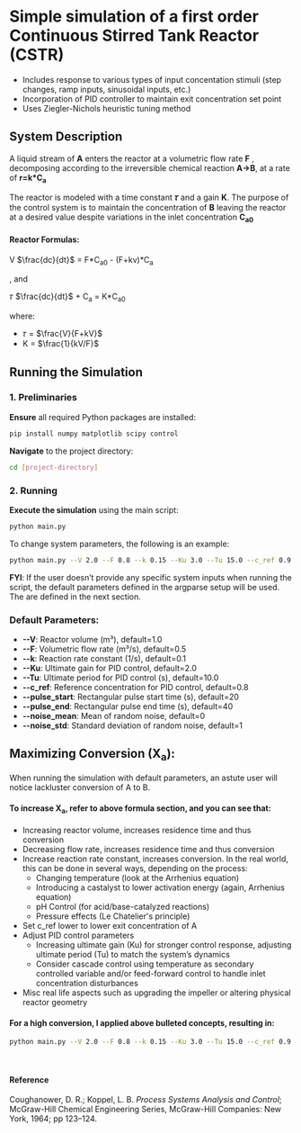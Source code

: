 # Simple simulation of a first order Continuous Stirred Tank Reactor (CSTR)
- Includes response to various types of input concentation stimuli (step changes, ramp inputs, sinusoidal inputs, etc.)
- Incorporation of PID controller to maintain exit concentration set point 
- Uses Ziegler-Nichols heuristic tuning method

## System Description
A liquid stream of **A** enters the reactor at a volumetric flow rate **F** , decomposing according to the irreversible chemical reaction **A→B**, at a rate of **r=k*C<sub>a</sub>**

The reactor is modeled with a time constant **𝜏** and a gain **K**. The purpose of the control system is to maintain the concentration of **B** leaving the reactor at a desired value despite variations in the inlet concentration **C<sub>a</sub><sub>0</sub>**

  
#### Reactor Formulas:
V $\frac{dc}{dt}$ = F*C<sub>a</sub><sub>0</sub> - (F+kv)*C<sub>a</sub>

, and

𝜏 $\frac{dc}{dt}$ + C<sub>a</sub> = K*C<sub>a</sub><sub>0</sub> 

where:
- 𝜏 = $\frac{V}{F+kV}$
- K = $\frac{1}{kV/F}$

## Running the Simulation

### 1. Preliminaries

**Ensure** all required Python packages are installed:
```sh
pip install numpy matplotlib scipy control
   ```

**Navigate** to the project directory:
 ```sh
cd [project-directory]
   ```
### 2. Running
**Execute the simulation** using the main script:
 ```sh
python main.py
   ```

To change system parameters, the following is an example:
 ```sh
python main.py --V 2.0 --F 0.8 --k 0.15 --Ku 3.0 --Tu 15.0 --c_ref 0.9 --pulse_start 25
   ```

**FYI**: If the user doesn’t provide any specific system inputs when running the script, the default parameters defined in the argparse setup will be used. The are defined in the next section.

### Default Parameters:

* **--V**: Reactor volume (m³), default=1.0
* **--F**: Volumetric flow rate (m³/s), default=0.5
* **--k**: Reaction rate constant (1/s), default=0.1
* **--Ku**: Ultimate gain for PID control, default=2.0
* **--Tu**: Ultimate period for PID control (s), default=10.0
* **--c_ref**: Reference concentration for PID control, default=0.8
* **--pulse_start**: Rectangular pulse start time (s), default=20
* **--pulse_end**: Rectangular pulse end time (s), default=40
* **--noise_mean**: Mean of random noise, default=0
* **--noise_std**: Standard deviation of random noise, default=1

## Maximizing Conversion (X<sub>a</sub>):
When running the simulation with default parameters, an astute user will notice lackluster conversion of A to B. 

#### To increase X<sub>a</sub>, refer to **above formula section**, and you can see that:
+ Increasing reactor volume, increases residence time and thus conversion
+ Decreasing flow rate, increases residence time and thus conversion
+ Increase reaction rate constant, increases conversion. In the real world, this can be done in several ways, depending on the process:
  - Changing temperature (look at the Arrhenius equation)
  - Introducing a castalyst to lower activation energy (again, Arrhenius equation)
  - pH Control (for acid/base-catalyzed reactions)
  - Pressure effects (Le Chatelier's principle)
+ Set c_ref lower to lower exit concentration of A
+ Adjust PID control parameters
  - Increasing ultimate gain (Ku) for stronger control response, adjusting ultimate period (Tu) to match the system’s dynamics
  - Consider cascade control using temperature as secondary controlled variable and/or feed-forward control to handle inlet concentration disturbances
+ Misc real life aspects such as upgrading the impeller or altering physical reactor geometry 

#### For a high conversion, I applied above bulleted concepts, resulting in:
 ```sh
python main.py --V 2.0 --F 0.8 --k 0.15 --Ku 3.0 --Tu 15.0 --c_ref 0.9 --pulse_start 25
   ```
<br>

#### Reference
Coughanower, D. R.; Koppel, L. B. *Process Systems Analysis and Control*; McGraw-Hill Chemical Engineering Series, McGraw-Hill Companies: New York, 1964; pp 123–124.

<br>
